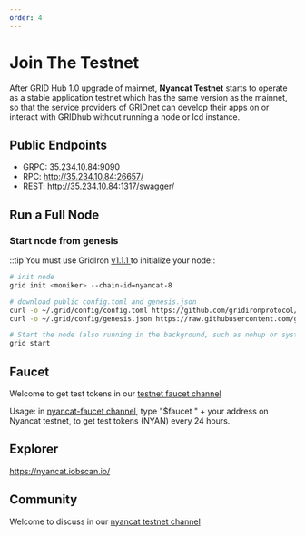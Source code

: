 ```yaml
---
order: 4
---
```


# Join The Testnet

After GRID Hub 1.0 upgrade of mainnet, **Nyancat Testnet** starts to operate as a stable application testnet which has the same version as the mainnet, so that the service providers of GRIDnet can develop their apps on or interact with GRIDhub without running a node or lcd instance.

## Public Endpoints

- GRPC: 35.234.10.84:9090
- RPC: http://35.234.10.84:26657/
- REST: http://35.234.10.84:1317/swagger/



## Run a Full Node

### Start node from genesis
::tip 
You must use GridIron [v1.1.1](https://github.com/gridironprotocol/gridiron/releases/tag/v1.1.1)[ ](https://github.com/gridironprotocol/gridiron/releases/tag/v1.0.1) to initialize your node::

```bash
# init node
grid init <moniker> --chain-id=nyancat-8

# download public config.toml and genesis.json
curl -o ~/.grid/config/config.toml https://github.com/gridironprotocol/testnets/blob/master/nyancat/config/config.toml
curl -o ~/.grid/config/genesis.json https://raw.githubusercontent.com/gridironprotocol/testnets/master/nyancat/config/genesis.json

# Start the node (also running in the background, such as nohup or systemd)
grid start
```



## Faucet

Welcome to get test tokens in our [testnet faucet channel](https://discord.gg/Z6PXeTb5Mt) 

Usage: in [nyancat-faucet channel](https://discord.gg/Z6PXeTb5Mt), type "$faucet " + your address on Nyancat testnet, to get test tokens (NYAN) every 24 hours.

## Explorer

<https://nyancat.iobscan.io/>

## Community

Welcome to discuss in our [nyancat testnet channel](https://discord.gg/9cSt7MX2fn) 
